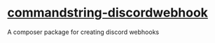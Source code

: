# [commandstring-discordwebhook](https://docs.cmdstr.dev/discordwebhook)
A composer package for creating discord webhooks
